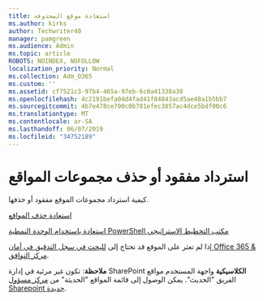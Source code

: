 ```yaml
---
title: استعادة موقع المحذوفة
ms.author: kirks
author: Techwriter40
manager: pamgreen
ms.audience: Admin
ms.topic: article
ROBOTS: NOINDEX, NOFOLLOW
localization_priority: Normal
ms.collection: Adm_O365
ms.custom: ''
ms.assetid: cf7521c3-97b4-465a-97eb-6c0a41338a30
ms.openlocfilehash: 4c2191befa04d4fad41f84843acd5ae48a1b5bb7
ms.sourcegitcommit: 4b7e478ce700c0b781efec3857ac4dce5bdf00c6
ms.translationtype: MT
ms.contentlocale: ar-SA
ms.lasthandoff: 06/07/2019
ms.locfileid: "34752189"
---
```

# <a name="recover-missing-or-deleted-site-collections"></a>استرداد مفقود أو حذف مجموعات المواقع

كيفية استرداد مجموعات الموقع مفقود أو حذفها.

[استعادة حذف المواقع](https://docs.microsoft.com/sharepoint/restore-deleted-site-collection)

[استعادة باستخدام الوحدة النمطية PowerShell مكتب التخطيط الاستراتيجي](https://support.office.com/article/Introduction-to-the-SharePoint-Online-Management-Shell-C16941C3-19B4-4710-8056-34C034493429)

إذا لم تعثر على الموقع قد تحتاج إلى [للبحث في سجل التدقيق في أمان Office 365 &amp; مركز التوافق](https://docs.microsoft.com/office365/securitycompliance/search-the-audit-log-in-security-and-compliance).

**ملاحظة**: تكون غير مرئية في إدارة SharePoint **الكلاسيكية** واجهة المستخدم مواقع الفريق "الحديث". يمكن الوصول إلى قائمة المواقع "الحديثة" من [مركز مسؤول Sharepoint جديدة](https://docs.microsoft.com/sharepoint/get-started-new-admin-center).


